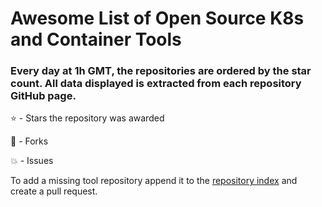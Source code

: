 # Awesome List of Open Source K8s and Container Tools

### Every day at 1h GMT, the repositories are ordered by the star count. All data displayed is extracted from each repository GitHub page.

⭐️ - Stars the repository was awarded

🚀 - Forks

💥 - Issues

To add a missing tool repository append it to the [repository index](data/repos) and create a pull request.
